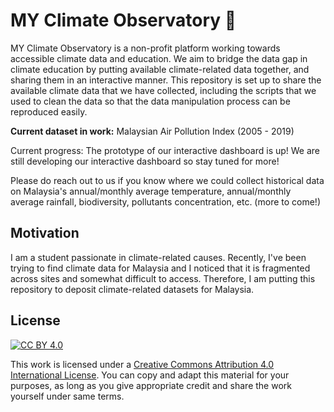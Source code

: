 # MY Climate Observatory :seedling:
MY Climate Observatory is a non-profit platform working towards accessible climate data and education. We aim to bridge the data gap in climate education by putting available climate-related data together, and sharing them in an interactive manner. This repository is set up to share the available climate data that we have collected, including the scripts that we used to clean the data so that the data manipulation process can be reproduced easily. 

**Current dataset in work:** Malaysian Air Pollution Index (2005 - 2019)

Current progress: The prototype of our interactive dashboard is up! We are still developing our interactive dashboard so stay tuned for more!

Please do reach out to us if you know where we could collect historical data on Malaysia's annual/monthly average temperature, annual/monthly average rainfall, biodiversity, pollutants concentration, etc. (more to come!)

## Motivation
I am a student passionate in climate-related causes. Recently, I've been trying to find climate data for Malaysia and I noticed that it is fragmented across sites and somewhat difficult to access. Therefore, I am putting this repository to deposit climate-related datasets for Malaysia. 

## License
[![CC BY 4.0](https://img.shields.io/badge/License-CC%20BY%204.0-lightgrey.svg)](http://creativecommons.org/licenses/by/4.0/)

This work is licensed under a [Creative Commons Attribution 4.0 International License](http://creativecommons.org/licenses/by/4.0/).
You can copy and adapt this material for your purposes, as long as you give appropriate credit and share the work yourself under same terms. 
